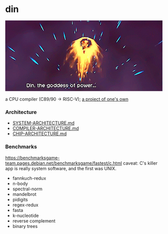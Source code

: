 # din
![](./din.gif)

a CPU compiler (C89/90 -> RISC-V); [a project of one's own](https://paulgraham.com/own.html)

### Architecture
- [SYSTEM-ARCHITECTURE.md](./ARCHITECTURE.md)
- [COMPILER-ARCHITECTURE.md](./COMPILER-ARCHITECTURE.md)
- [CHIP-ARCHITECTURE.md](./CHIP-ARCHITECTURE.md)

### Benchmarks
https://benchmarksgame-team.pages.debian.net/benchmarksgame/fastest/c.html
caveat: C's killer app is really system software, and the first was UNIX.
- fannkuch-redux
- n-body
- spectral-norm
- mandelbrot
- pidigits
- regex-redux
- fasta
- k-nucleotide
- reverse complement
- binary trees